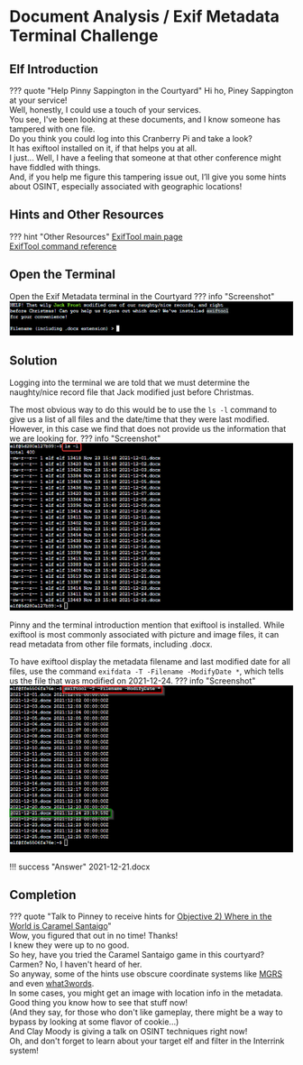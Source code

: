 # Document Analysis / Exif Metadata Terminal Challenge

## Elf Introduction

??? quote "Help Pinny Sappington in the Courtyard"
    Hi ho, Piney Sappington at your service!<br>
    Well, honestly, I could use a touch of your services.<br>
    You see, I've been looking at these documents, and I know someone has tampered with one file.<br>
    Do you think you could log into this Cranberry Pi and take a look?<br>
    It has exiftool installed on it, if that helps you at all.<br>
    I just... Well, I have a feeling that someone at that other conference might have fiddled with things.<br>
    And, if you help me figure this tampering issue out, I’ll give you some hints about OSINT, especially associated with geographic locations!

## Hints and Other Resources

??? hint "Other Resources"
    <a href="https://exiftool.org/">ExifTool main page</a><br>
    <a href="https://exiftool.org/exiftool_pod.html">ExifTool command reference</a><br>


## Open the Terminal

Open the Exif Metadata terminal in the Courtyard
??? info "Screenshot"
    ![](image1.png)

## Solution

Logging into the terminal we are told that we must determine the naughty/nice record file that Jack modified just before Christmas.

The most obvious way to do this would be to use the `ls -l` command to give us a list of all files and the date/time that they were last modified.  However, in this case we find that does not provide us the information that we are looking for.
??? info "Screenshot"
    ![](image2.png)

Pinny and the terminal introduction mention that exiftool is installed.  While exiftool is most commonly associated with picture and image files, it can read metadata from other file formats, including .docx.

To have exiftool display the metadata filename and last modified date for all files, use the command `exifdata -T -Filename -ModifyDate *`, which tells us the file that was modified on 2021-12-24.
??? info "Screenshot"
    ![](image3.png)

!!! success "Answer"
    2021-12-21.docx

## Completion

??? quote "Talk to Pinney to receive hints for <a href="../../objectives/O2_Where_in_the_World_is_Caramel_Santaigo/">Objective 2) Where in the World is Caramel Santaigo</a>"   
    Wow, you figured that out in no time! Thanks!<br>
    I knew they were up to no good.<br>
    So hey, have you tried the Caramel Santaigo game in this courtyard?<br>
    Carmen? No, I haven't heard of her.<br>
    So anyway, some of the hints use obscure coordinate systems like <a href="https://en.wikipedia.org/wiki/Military_Grid_Reference_System">MGRS</a> and even <a href="https://what3words.com/">what3words</a>.<br>
    In some cases, you might get an image with location info in the metadata. Good thing you know how to see that stuff now!<br>
    (And they say, for those who don't like gameplay, there might be a way to bypass by looking at some flavor of cookie...)<br>
    And Clay Moody is giving a talk on OSINT techniques right now!<br>
    Oh, and don't forget to learn about your target elf and filter in the Interrink system!
